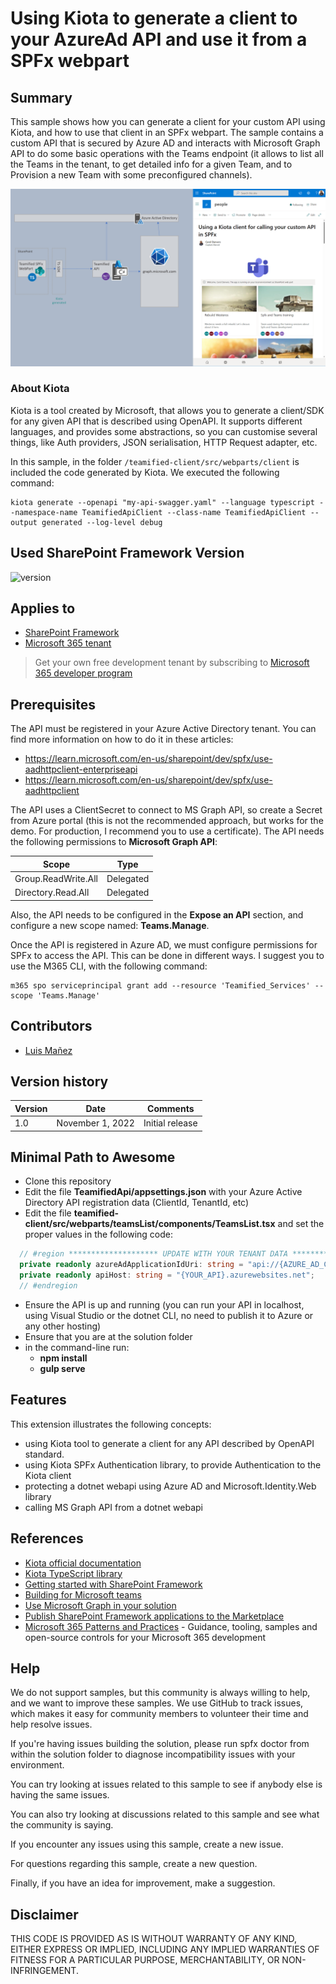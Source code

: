 # Using Kiota to generate a client to your AzureAd API and use it from a SPFx webpart

## Summary

This sample shows how you can generate a client for your custom API using Kiota, and how to use that client in an SPFx webpart. The sample contains a custom API that is secured by Azure AD and interacts with Microsoft Graph API to do some basic operations with the Teams endpoint (it allows to list all the Teams in the tenant, to get detailed info for a given Team, and to Provision a new Team with some preconfigured channels).

![kiota-spfx-sample](./assets/react-kiota-custom-api-client.png)

### About Kiota

Kiota is a tool created by Microsoft, that allows you to generate a client/SDK for any given API that is described using OpenAPI. It supports different languages, and provides some abstractions, so you can customise several things, like Auth providers, JSON serialisation, HTTP Request adapter, etc.

In this sample, in the folder ```/teamified-client/src/webparts/client``` is included the code generated by Kiota. We executed the following command:

```
kiota generate --openapi "my-api-swagger.yaml" --language typescript --namespace-name TeamifiedApiClient --class-name TeamifiedApiClient --output generated --log-level debug
```

## Used SharePoint Framework Version

![version](https://img.shields.io/badge/version-1.15-green.svg)

## Applies to

- [SharePoint Framework](https://aka.ms/spfx)
- [Microsoft 365 tenant](https://docs.microsoft.com/en-us/sharepoint/dev/spfx/set-up-your-developer-tenant)

> Get your own free development tenant by subscribing to [Microsoft 365 developer program](http://aka.ms/m365devprogram)

## Prerequisites

The API must be registered in your Azure Active Directory tenant. You can find more information on how to do it in these articles:
  - https://learn.microsoft.com/en-us/sharepoint/dev/spfx/use-aadhttpclient-enterpriseapi
  - https://learn.microsoft.com/en-us/sharepoint/dev/spfx/use-aadhttpclient

The API uses a ClientSecret to connect to MS Graph API, so create a Secret from Azure portal (this is not the recommended approach, but works for the demo. For production, I recommend you to use a certificate).
The API needs the following permissions to __Microsoft Graph API__:

| Scope    | Type                                               |
| ----------- | ----------------------- |
| Group.ReadWrite.All | Delegated |  
| Directory.Read.All | Delegated |  

Also, the API needs to be configured in the __Expose an API__ section, and configure a new scope named: __Teams.Manage__.

Once the API is registered in Azure AD, we must configure permissions for SPFx to access the API. This can be done in different ways. I suggest you to use the M365 CLI, with the following command:

```
m365 spo serviceprincipal grant add --resource 'Teamified_Services' --scope 'Teams.Manage'
```

## Contributors

* [Luis Mañez](https://github.com/luismanez) 

## Version history

| Version | Date             | Comments        |
| ------- | ---------------- | --------------- |
| 1.0     | November 1, 2022 | Initial release |

## Minimal Path to Awesome

- Clone this repository
- Edit the file __TeamifiedApi/appsettings.json__ with your Azure Active Directory API registration data (ClientId, TenantId, etc)
- Edit the file __teamified-client/src/webparts/teamsList/components/TeamsList.tsx__ and set the proper values in the following code:
```typescript
  // #region ******************** UPDATE WITH YOUR TENANT DATA ********************
  private readonly azureAdApplicationIdUri: string = "api://{AZURE_AD_CLIENT_ID}";
  private readonly apiHost: string = "{YOUR_API}.azurewebsites.net";
  // #endregion
```
- Ensure the API is up and running (you can run your API in localhost, using Visual Studio or the dotnet CLI, no need to publish it to Azure or any other hosting)
- Ensure that you are at the solution folder
- in the command-line run:
  - **npm install**
  - **gulp serve**

## Features

This extension illustrates the following concepts:

- using Kiota tool to generate a client for any API described by OpenAPI standard.
- using Kiota SPFx Authentication library, to provide Authentication to the Kiota client
- protecting a dotnet webapi using Azure AD and Microsoft.Identity.Web library
- calling MS Graph API from a dotnet webapi

## References

- [Kiota official documentation](https://microsoft.github.io/kiota/)
- [Kiota TypeScript library](https://github.com/microsoft/kiota-typescript)
- [Getting started with SharePoint Framework](https://docs.microsoft.com/en-us/sharepoint/dev/spfx/set-up-your-developer-tenant)
- [Building for Microsoft teams](https://docs.microsoft.com/en-us/sharepoint/dev/spfx/build-for-teams-overview)
- [Use Microsoft Graph in your solution](https://docs.microsoft.com/en-us/sharepoint/dev/spfx/web-parts/get-started/using-microsoft-graph-apis)
- [Publish SharePoint Framework applications to the Marketplace](https://docs.microsoft.com/en-us/sharepoint/dev/spfx/publish-to-marketplace-overview)
- [Microsoft 365 Patterns and Practices](https://aka.ms/m365pnp) - Guidance, tooling, samples and open-source controls for your Microsoft 365 development

## Help
We do not support samples, but this community is always willing to help, and we want to improve these samples. We use GitHub to track issues, which makes it easy for community members to volunteer their time and help resolve issues.

If you're having issues building the solution, please run spfx doctor from within the solution folder to diagnose incompatibility issues with your environment.

You can try looking at issues related to this sample to see if anybody else is having the same issues.

You can also try looking at discussions related to this sample and see what the community is saying.

If you encounter any issues using this sample, create a new issue.

For questions regarding this sample, create a new question.

Finally, if you have an idea for improvement, make a suggestion.

## Disclaimer
THIS CODE IS PROVIDED AS IS WITHOUT WARRANTY OF ANY KIND, EITHER EXPRESS OR IMPLIED, INCLUDING ANY IMPLIED WARRANTIES OF FITNESS FOR A PARTICULAR PURPOSE, MERCHANTABILITY, OR NON-INFRINGEMENT.